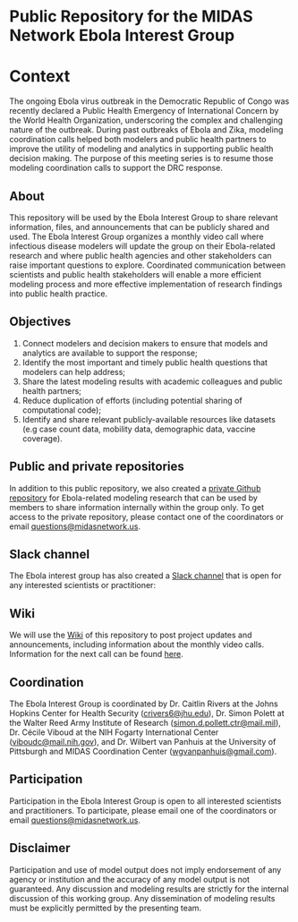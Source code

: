 # Public Repository for the MIDAS Network Ebola Interest Group

# Context
The ongoing Ebola virus outbreak in the Democratic Republic of Congo was recently declared a Public Health Emergency of International Concern by the World Health Organization, underscoring the complex and challenging nature of the outbreak. During past outbreaks of Ebola and Zika, modeling coordination calls helped both modelers and public health partners to improve the utility of modeling and analytics in supporting public health decision making. The purpose of this meeting series is to resume those modeling coordination calls to support the DRC response. 

## About
This repository will be used by the Ebola Interest Group to share relevant information, files, and announcements that can be publicly shared and used. The Ebola Interest Group organizes a monthly video call where infectious disease modelers will update the group on their Ebola-related research and where public health agencies and other stakeholders can raise important questions to explore. Coordinated communication between scientists and public health stakeholders will enable a more efficient modeling process and more effective implementation of research findings into public health practice. 

## Objectives
1. Connect modelers and decision makers to ensure that models and analytics are available to support the response;
2. Identify the most important and timely public health questions that modelers can help address;
3. Share the latest modeling results with academic colleagues and public health partners;
4. Reduce duplication of efforts (including potential sharing of computational code);
5. Identify and share relevant publicly-available resources like datasets (e.g case count data, mobility data, demographic data, vaccine coverage).

## Public and private repositories
In addition to this public repository, we also created a [private Github repository](https://github.com/midas-network/ebola-private/blob/master/README.md) for Ebola-related modeling research that can be used by members to share information internally within the group only. To get access to the private repository, please contact one of the coordinators or email questions@midasnetwork.us. 

## Slack channel
The Ebola interest group has also created a [Slack channel](https://join.slack.com/t/ebolamcg/shared_invite/enQtNzIwMDM1OTIwMDgxLTg4ZDEwMDA0MDAxODE2NTdmZmQxMmM5MDMyNmY3YzI2NDUwNDhhM2M1YWYyMjU3MDY3ZDE1ZjkzZGFmMzg5NDg) that is open for any interested scientists or practitioner: 

## Wiki
We will use the [Wiki](https://github.com/midas-network/ebola-public/wiki) of this repository to post project updates and announcements, including information about the monthly video calls. Information for the next call can be found [here](https://github.com/midas-network/ebola-public/wiki/Conference-call-September-11).

## Coordination
The Ebola Interest Group is coordinated by Dr. Caitlin Rivers at the Johns Hopkins Center for Health Security (crivers6@jhu.edu), Dr. Simon Polett at the Walter Reed Army Institute of Research (simon.d.pollett.ctr@mail.mil), Dr. Cécile Viboud at the NIH Fogarty International Center (viboudc@mail.nih.gov), and Dr. Wilbert van Panhuis at the University of Pittsburgh and MIDAS Coordination Center (wgvanpanhuis@gmail.com). 

## Participation
Participation in the Ebola Interest Group is open to all interested scientists and practitioners. To participate, please email one of the coordinators or email questions@midasnetwork.us. 

## Disclaimer
Participation and use of model output does not imply endorsement of any agency or institution and the accuracy of any model output is not guaranteed. Any discussion and modeling results are strictly for the internal discussion of this working group. Any dissemination of modeling results must be explicitly permitted by the presenting team. 


